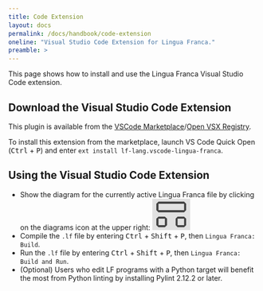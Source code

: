 ```yaml
---
title: Code Extension
layout: docs
permalink: /docs/handbook/code-extension
oneline: "Visual Studio Code Extension for Lingua Franca."
preamble: >
---
```


This page shows how to install and use the Lingua Franca Visual Studio Code extension.

## Download the Visual Studio Code Extension

This plugin is available from the [VSCode
Marketplace](https://marketplace.visualstudio.com/items?itemName=lf-lang.vscode-lingua-franca)/[Open VSX Registry](https://open-vsx.org/extension/lf-lang/vscode-lingua-franca).

To install this extension from the marketplace, launch VS Code Quick Open (<kbd>Ctrl</kbd> + <kbd>P</kbd>) and enter `ext install lf-lang.vscode-lingua-franca`.

## Using the Visual Studio Code Extension

- Show the diagram for the currently active Lingua Franca file by clicking on the diagrams icon at the upper right:
  <img src="./img/vs_code/diagrams_icon.png" class="icon">
- Compile the `.lf` file by entering <kbd>Ctrl</kbd> + <kbd>Shift</kbd> + <kbd>P</kbd>, then `Lingua Franca: Build`.
- Run the `.lf` file by entering <kbd>Ctrl</kbd> + <kbd>Shift</kbd> + <kbd>P</kbd>, then `Lingua Franca: Build and Run`.
- (Optional) Users who edit LF programs with a Python target will benefit the most from Python
  linting by installing Pylint 2.12.2 or later.
